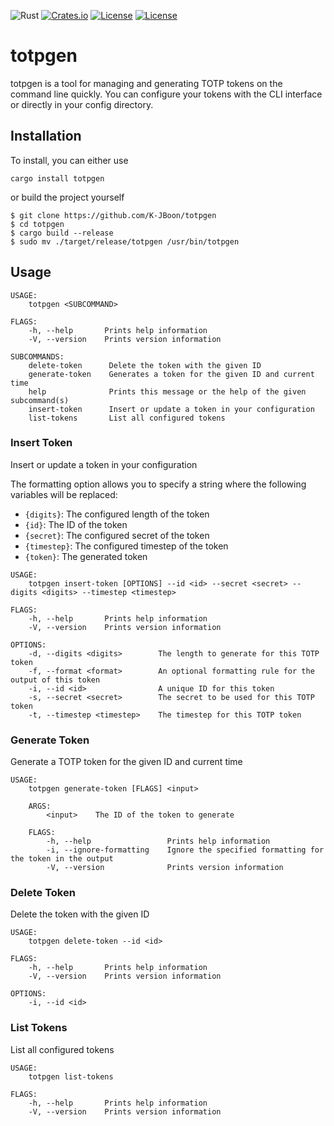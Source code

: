 ![Rust](https://github.com/K-JBoon/totpgen/workflows/Rust/badge.svg)
[![Crates.io](https://img.shields.io/crates/v/totpgen?style=flat-square)](https://crates.io/crates/totpgen)
[![License](https://img.shields.io/badge/license-Apache%202.0-blue?style=flat-square)](https://github.com/K-JBoon/totpgen/blob/master/LICENSE-APACHE)
[![License](https://img.shields.io/badge/license-MIT-blue?style=flat-square)](https://github.com/K-JBoon/totpgen/blob/master/LICENSE-MIT)


# totpgen

totpgen is a tool for managing and generating TOTP tokens on the command line quickly. You can
configure your tokens with the CLI interface or directly in your config directory.

## Installation

To install, you can either use

```
cargo install totpgen
```

or build the project yourself

```
$ git clone https://github.com/K-JBoon/totpgen
$ cd totpgen
$ cargo build --release
$ sudo mv ./target/release/totpgen /usr/bin/totpgen
```

## Usage

```
USAGE:
    totpgen <SUBCOMMAND>

FLAGS:
    -h, --help       Prints help information
    -V, --version    Prints version information

SUBCOMMANDS:
    delete-token      Delete the token with the given ID
    generate-token    Generates a token for the given ID and current time
    help              Prints this message or the help of the given subcommand(s)
    insert-token      Insert or update a token in your configuration
    list-tokens       List all configured tokens
```

### Insert Token

Insert or update a token in your configuration

The formatting option allows you to specify a string where the following variables will be replaced:

- `{digits}`: The configured length of the token
- `{id}`: The ID of the token
- `{secret}`: The configured secret of the token
- `{timestep}`: The configured timestep of the token
- `{token}`: The generated token

```
USAGE:
    totpgen insert-token [OPTIONS] --id <id> --secret <secret> --digits <digits> --timestep <timestep>

FLAGS:
    -h, --help       Prints help information
    -V, --version    Prints version information

OPTIONS:
    -d, --digits <digits>        The length to generate for this TOTP token
    -f, --format <format>        An optional formatting rule for the output of this token
    -i, --id <id>                A unique ID for this token
    -s, --secret <secret>        The secret to be used for this TOTP token
    -t, --timestep <timestep>    The timestep for this TOTP token
```

### Generate Token

Generate a TOTP token for the given ID and current time

```
USAGE:
    totpgen generate-token [FLAGS] <input>

    ARGS:
        <input>    The ID of the token to generate

    FLAGS:
        -h, --help                 Prints help information
        -i, --ignore-formatting    Ignore the specified formatting for the token in the output
        -V, --version              Prints version information
```

### Delete Token

Delete the token with the given ID

```
USAGE:
    totpgen delete-token --id <id>

FLAGS:
    -h, --help       Prints help information
    -V, --version    Prints version information

OPTIONS:
    -i, --id <id>
```

### List Tokens

List all configured tokens

```
USAGE:
    totpgen list-tokens

FLAGS:
    -h, --help       Prints help information
    -V, --version    Prints version information
```
